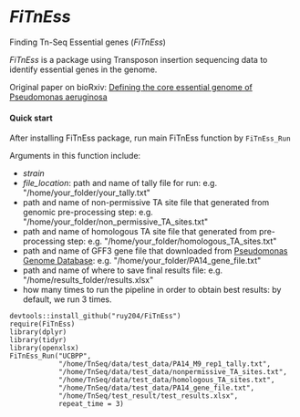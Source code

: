 # _FiTnEss_
Finding Tn-Seq Essential genes (_FiTnEss_)

_FiTnEss_ is a package using Transposon insertion sequencing data to identify essential genes in the genome. 

Original paper on bioRxiv: [Defining the core essential genome of Pseudomonas aeruginosa](https://www.biorxiv.org/content/early/2019/01/12/396689)


#### Quick start

After installing FiTnEss package, run main FiTnEss function by ```FiTnEss_Run```

Arguments in this function include: 
- _strain_
- _file_location_: path and name of tally file for run: 
e.g. "/home/your_folder/your_tally.txt"
- path and name of non-permissive TA site file that generated from genomic pre-processing step: 
e.g. "/home/your_folder/non_permissive_TA_sites.txt"
- path and name of homologous TA site file that generated from pre-processing step: 
e.g. "/home/your_folder/homologous_TA_sites.txt"
- path and name of GFF3 gene file that downloaded from [Pseudomonas Genome Database](http://www.pseudomonas.com/strain/show?id=109): 
e.g. "/home/your_folder/PA14_gene_file.txt"
- path and name of where to save final results file: 
e.g. "/home/results_folder/results.xlsx"
- how many times to run the pipeline in order to obtain best results: by default, we run 3 times.

```
devtools::install_github("ruy204/FiTnEss")
require(FiTnEss)
library(dplyr)
library(tidyr)
library(openxlsx)
FiTnEss_Run("UCBPP",
            "/home/TnSeq/data/test_data/PA14_M9_rep1_tally.txt",
            "/home/TnSeq/data/test_data/nonpermissive_TA_sites.txt",
            "/home/TnSeq/data/test_data/homologous_TA_sites.txt",
            "/home/TnSeq/data/test_data/PA14_gene_file.txt",
            "/home/TnSeq/test_result/test_results.xlsx",
            repeat_time = 3)
```















